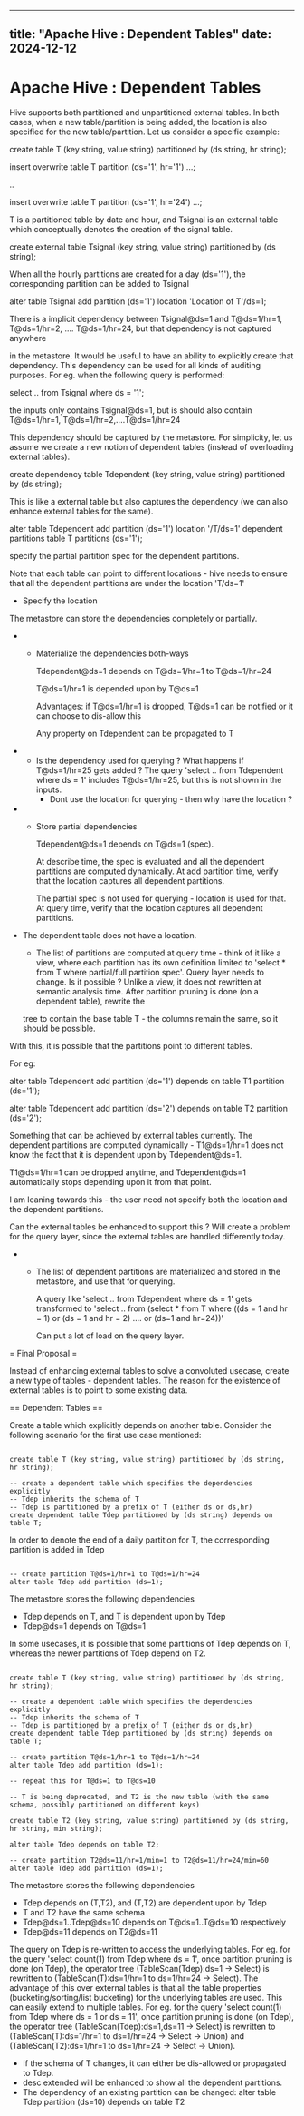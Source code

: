 ---

title: "Apache Hive : Dependent Tables"
date: 2024-12-12
----------------

# Apache Hive : Dependent Tables

Hive supports both partitioned and unpartitioned external tables. In both cases, when a new table/partition is being added, the location is also specified for the new table/partition. Let us consider a specific example:

create table T (key string, value string) partitioned by (ds string, hr string);

insert overwrite table T partition (ds='1', hr='1') ...;

..

insert overwrite table T partition (ds='1', hr='24') ...;

T is a partitioned table by date and hour, and Tsignal is an external table which conceptually denotes the creation of the signal table.

create external table Tsignal (key string, value string) partitioned by (ds string);

When all the hourly partitions are created for a day (ds='1'), the corresponding partition can be added to Tsignal

alter table Tsignal add partition (ds='1') location 'Location of T'/ds=1;

There is a implicit dependency between Tsignal@ds=1 and T@ds=1/hr=1, T@ds=1/hr=2, .... T@ds=1/hr=24, but that dependency is not captured anywhere

in the metastore. It would be useful to have an ability to explicitly create that dependency. This dependency can be used for all kinds of auditing purposes. For eg. when the following query is performed:

select .. from Tsignal where ds = '1';

the inputs only contains Tsignal@ds=1, but is should also contain T@ds=1/hr=1, T@ds=1/hr=2,....T@ds=1/hr=24

This dependency should be captured by the metastore. For simplicity, let us assume we create a new notion of dependent tables (instead of overloading external tables).

create dependency table Tdependent (key string, value string) partitioned by (ds string);

This is like a external table but also captures the dependency (we can also enhance external tables for the same).

alter table Tdependent add partition (ds='1') location '/T/ds=1' dependent partitions table T partitions (ds='1');

specify the partial partition spec for the dependent partitions.

Note that each table can point to different locations - hive needs to ensure that all the dependent partitions are under the location 'T/ds=1'

* Specify the location

The metastore can store the dependencies completely or partially.

* + Materialize the dependencies both-ways

    Tdependent@ds=1 depends on T@ds=1/hr=1 to T@ds=1/hr=24

    T@ds=1/hr=1 is depended upon by T@ds=1

    Advantages: if T@ds=1/hr=1 is dropped, T@ds=1 can be notified or it can choose to dis-allow this

    Any property on Tdependent can be propagated to T

* + Is the dependency used for querying ? What happens if T@ds=1/hr=25 gets added ? The query 'select .. from Tdependent where ds = 1' includes T@ds=1/hr=25, but this is not shown in the inputs.
    + Dont use the location for querying - then why have the location ?
* + Store partial dependencies

    Tdependent@ds=1 depends on T@ds=1 (spec).

    At describe time, the spec is evaluated and all the dependent partitions are computed dynamically. At add partition time, verify that the location captures all dependent partitions.

    The partial spec is not used for querying - location is used for that. At query time, verify that the location captures all dependent partitions.

* The dependent table does not have a location.

  + The list of partitions are computed at query time - think of it like a view, where each partition has its own definition limited to 'select * from T where partial/full partition spec'. Query layer needs to change. Is it possible ? Unlike a view, it does not rewritten at semantic analysis time. After partition pruning is done (on a dependent table), rewrite the

  tree to contain the base table T - the columns remain the same, so it should be possible.

With this, it is possible that the partitions point to different tables.

For eg:

alter table Tdependent add partition (ds='1') depends on table T1 partition (ds='1');

alter table Tdependent add partition (ds='2') depends on table T2 partition (ds='2');

Something that can be achieved by external tables currently. The dependent partitions are computed dynamically - T1@ds=1/hr=1 does not know the fact that it is dependent upon by Tdependent@ds=1.

T1@ds=1/hr=1 can be dropped anytime, and Tdependent@ds=1 automatically stops depending upon it from that point.

I am leaning towards this - the user need not specify both the location and the dependent partitions.

Can the external tables be enhanced to support this ? Will create a problem for the query layer, since the external tables are handled differently today.

* + The list of dependent partitions are materialized and stored in the metastore, and use that for querying.

    A query like 'select .. from Tdependent where ds = 1' gets transformed to 'select .. from (select * from T where ((ds = 1 and hr = 1) or (ds = 1 and hr = 2) .... or (ds=1 and hr=24))'

    Can put a lot of load on the query layer.

= Final Proposal =

Instead of enhancing external tables to solve a convoluted usecase, create a new type of tables - dependent tables. The reason for the existence of external tables is to point to some existing data.

== Dependent Tables ==

Create a table which explicitly depends on another table. Consider the following scenario for the first use case mentioned:

```

create table T (key string, value string) partitioned by (ds string, hr string);

-- create a dependent table which specifies the dependencies explicitly
-- Tdep inherits the schema of T
-- Tdep is partitioned by a prefix of T (either ds or ds,hr)
create dependent table Tdep partitioned by (ds string) depends on table T;

```

In order to denote the end of a daily partition for T, the corresponding partition is added in Tdep

```

-- create partition T@ds=1/hr=1 to T@ds=1/hr=24
alter table Tdep add partition (ds=1);

```

The metastore stores the following dependencies

* Tdep depends on T, and T is dependent upon by Tdep
* Tdep@ds=1 depends on T@ds=1

In some usecases, it is possible that some partitions of Tdep depends on T, whereas the newer partitions of Tdep depend on T2.

```

create table T (key string, value string) partitioned by (ds string, hr string);

-- create a dependent table which specifies the dependencies explicitly
-- Tdep inherits the schema of T
-- Tdep is partitioned by a prefix of T (either ds or ds,hr)
create dependent table Tdep partitioned by (ds string) depends on table T;

-- create partition T@ds=1/hr=1 to T@ds=1/hr=24
alter table Tdep add partition (ds=1);

-- repeat this for T@ds=1 to T@ds=10

-- T is being deprecated, and T2 is the new table (with the same schema, possibly partitioned on different keys)

create table T2 (key string, value string) partitioned by (ds string, hr string, min string);

alter table Tdep depends on table T2;

-- create partition T2@ds=11/hr=1/min=1 to T2@ds=11/hr=24/min=60
alter table Tdep add partition (ds=1);

```

The metastore stores the following dependencies

* Tdep depends on (T,T2), and (T,T2) are dependent upon by Tdep
* T and T2 have the same schema
* Tdep@ds=1..Tdep@ds=10 depends on T@ds=1..T@ds=10 respectively
* Tdep@ds=11 depends on T2@ds=11

The query on Tdep is re-written to access the underlying tables. For eg. for the query 'select count(1) from Tdep where ds = 1', once partition pruning is done (on Tdep), the operator tree (TableScan(Tdep):ds=1 -> Select) is rewritten to (TableScan(T):ds=1/hr=1 to ds=1/hr=24 -> Select). The advantage of this over external tables is that all the table properties (bucketing/sorting/list bucketing) for the underlying tables are used. This can easily extend to multiple tables. For eg. for the query 'select count(1) from Tdep where ds = 1 or ds = 11', once partition pruning is done (on Tdep), the operator tree (TableScan(Tdep):ds=1,ds=11 -> Select) is rewritten to (TableScan(T):ds=1/hr=1 to ds=1/hr=24 -> Select -> Union) and (TableScan(T2):ds=1/hr=1 to ds=1/hr=24 -> Select -> Union).

* If the schema of T changes, it can either be dis-allowed or propagated to Tdep.
* desc extended will be enhanced to show all the dependent partitions.
* The dependency of an existing partition can be changed: alter table Tdep partition (ds=10) depends on table T2


